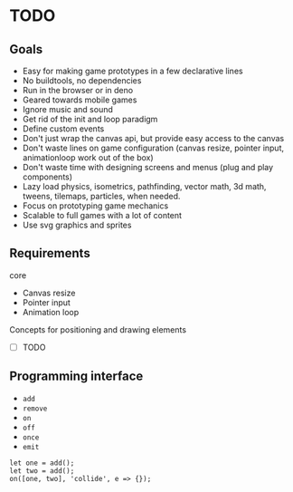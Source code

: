 # TODO

## Goals

- Easy for making game prototypes in a few declarative lines
- No buildtools, no dependencies
- Run in the browser or in deno
- Geared towards mobile games
- Ignore music and sound
- Get rid of the init and loop paradigm
- Define custom events
- Don't just wrap the canvas api, but provide easy access to the canvas
- Don't waste lines on game configuration (canvas resize, pointer input, animationloop work out of the box)
- Don't waste time with designing screens and menus (plug and play components)
- Lazy load physics, isometrics, pathfinding, vector math, 3d math, tweens, tilemaps, particles, when needed.
- Focus on prototyping game mechanics
- Scalable to full games with a lot of content
- Use svg graphics and sprites

## Requirements

core

- Canvas resize
- Pointer input
- Animation loop

Concepts for positioning and drawing elements

- [ ] TODO

## Programming interface

- `add`
- `remove`
- `on`
- `off`
- `once`
- `emit`

```
let one = add();
let two = add();
on([one, two], 'collide', e => {});
```
